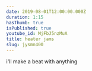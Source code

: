 ```yaml
---
date: 2019-08-01T12:00:00.000Z
duration: 1:15
hasThumb: true
isPublished: true
youtube_id: MjFbJ5nzMuA
title: heater jams
slug: jysmn400
---
```

i'll make a beat with anything
